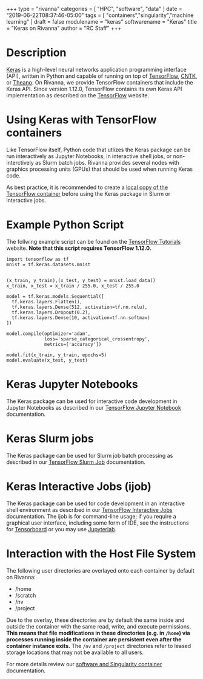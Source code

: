 +++
type = "rivanna"
categories = [
  "HPC",
  "software",
  "data"
]
date = "2019-06-22T08:37:46-05:00"
tags = [
  "containers","singularity","machine learning"
]
draft = false
modulename = "keras"
softwarename = "Keras"
title = "Keras on Rivanna"
author = "RC Staff"
+++

# Description

[Keras](https://keras.io/) is a high-level neural networks application programming interface (API), written in Python and capable of running on top of [TensorFlow](https://www.tensorflow.org/), [CNTK](https://www.microsoft.com/en-us/cognitive-toolkit/), or [Theano](http://deeplearning.net/software/theano/).  On Rivanna, we provide TensorFlow containers that include the Keras API.  Since version 1.12.0, TensorFlow contains its own Keras API implementation as described on the [TensorFlow](http://www.tensorflow.org/guide/keras) website.

# Using Keras with TensorFlow containers
Like TensorFlow itself, Python code that utlizes the Keras package can be run interactively as Jupyter Notebooks, in interactive shell jobs, or non-interctively as Slurm batch jobs.  Rivanna provides several nodes with graphics processing units (GPUs) that should be used when running Keras code.

As best practice, it is recommended to create a [local copy of the TensorFlow container](/userinfo/rivanna/software/tensorflow/#local-copy-of-container-image) before using the Keras package in Slurm or interactive jobs.

# Example Python Script
The follwing example script can be found on the [TensorFlow Tutorials](https://www.tensorflow.org/tutorials/) website.  **Note that this script requires TensorFlow 1.12.0.**
```
import tensorflow as tf
mnist = tf.keras.datasets.mnist


(x_train, y_train),(x_test, y_test) = mnist.load_data()
x_train, x_test = x_train / 255.0, x_test / 255.0

model = tf.keras.models.Sequential([
  tf.keras.layers.Flatten(),
  tf.keras.layers.Dense(512, activation=tf.nn.relu),
  tf.keras.layers.Dropout(0.2),
  tf.keras.layers.Dense(10, activation=tf.nn.softmax)
])

model.compile(optimizer='adam',
              loss='sparse_categorical_crossentropy',
              metrics=['accuracy'])

model.fit(x_train, y_train, epochs=5)
model.evaluate(x_test, y_test)
```

# Keras Jupyter Notebooks
The Keras package can be used for interactive code development in Jupyter Notebooks as described in our [TensorFlow Jupyter Notebook](/userinfo/rivanna/software/tensorflow/#tensorflow-jupyter-notebooks) documentation.

# Keras Slurm jobs
The Keras package can be used for Slurm job batch processing as described in our [TensorFlow Slurm Job](/userinfo/rivanna/software/tensorflow/#tensorflow-slurm-jobs) documentation.

# Keras Interactive Jobs (ijob)
The Keras package can be used for code development in an interactive shell environment as described in our [TensorFlow Interactive Jobs](/userinfo/rivanna/software/tensorflow/#tensorflow-interactive-jobs-ijob) documentation.
The ijob is for command-line usage; if you require a graphical user interface, including some form of IDE, see the instructions for [Tensorboard](/userinfo/rivanna/software/tensorflow/#tensorboard) or you may use [Jupyterlab](/userinfo/rivanna/software/tensorflow/#tensorflow-jupyter-notebooks).

# Interaction with the Host File System
The following user directories are overlayed onto each container by default on Rivanna:

+ /home
+ /scratch
+ /nv
+ /project

Due to the overlay, these directories are by default the same inside and outside the container with the same read, write, and execute permissions.  **This means that file modifications in these directories (e.g. in `/home`) via processes running inside the container are persistent even after the container instance exits.**  The `/nv` and `/project` directories refer to leased storage locations that may not be available to all users.

For more details review our [software and Singularity container](/userinfo/rivanna/software/containers) documentation.
